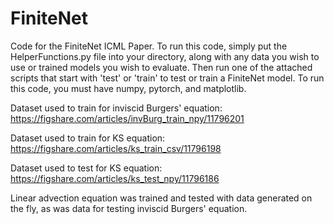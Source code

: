 # FiniteNet
Code for the FiniteNet ICML Paper. To run this code, simply put the HelperFunctions.py file into your directory, along with any data you wish to use or trained models you wish to evaluate. Then run one of the attached scripts that start with 'test' or 'train' to test or train a FiniteNet model. To run this code, you must have numpy, pytorch, and matplotlib.

Dataset used to train for inviscid Burgers' equation: https://figshare.com/articles/invBurg_train_npy/11796201

Dataset used to train for KS equation: https://figshare.com/articles/ks_train_csv/11796198

Dataset used to test for KS equation: https://figshare.com/articles/ks_test_npy/11796186

Linear advection equation was trained and tested with data generated on the fly, as was data for testing inviscid Burgers' equation.
